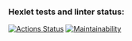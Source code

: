 ### Hexlet tests and linter status:
[![Actions Status](https://github.com/swarley72/python-project-lvl1/workflows/hexlet-check/badge.svg)](https://github.com/swarley72/python-project-lvl1/actions)
[![Maintainability](https://api.codeclimate.com/v1/badges/68536fec1be5f25d2f91/maintainability)](https://codeclimate.com/github/swarley72/python-project-lvl1/maintainability)